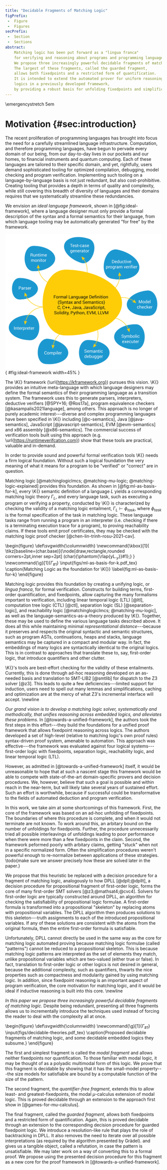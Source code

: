 ```yaml
---
title: "Decidable Fragments of Matching Logic"
figPrefix:
 -  Figure
 -  Figures
secPrefix:
 -  Section
 -  Sections
abstract:
    Matching logic has been put forward as a "lingua franca"
    for verifying and reasoning about programs and programming languages.
    We propose three increasingly powerful decidable fragments of matching logic.
    The largest of these fragments, called the guarded fragment,
    allows both fixedpoints and a restricted form of quantification.
    It is intended to extend the automated prover for uniform reasoning across
    logics in a previously developed framework,
    by providing a robust basis for unfolding fixedpoints and simplification.
---
```


\emergencystretch 5em

# Motivation {#sec:introduction}

The recent proliferation of programming languages has brought into focus the
need for a carefully streamlined language infrastructure.
Computation, and therefore programming languages, have begun to pervade every
domain of our being, from our day-to-day lives in our pockets and our homes,
to financial instruments and quantum computing.
Each of these languages are tailored to their specific domain, and yet, rightfully,
users demand sophisticated tooling for optimized compilation, debugging, model
checking and program verification.
Implementing such tooling on a language-by-language basis is not just redundant,
but also cost-prohibitive.
Creating tooling that provides a depth in terms of quality and complexity,
while still covering this breadth of diversity of languages and their domains
requires that we systematically streamline these redundancies.

We envision an *ideal language framework*, shown in [@fig:ideal-framework],
where a language designer must only provide
a formal description of the syntax
and a formal semantics for their language,
from which language tooling may be automatically generated "for free" by the framework.

![An ideal language framework: all language tools are generated from a formal language semantics.](figs/ideal.png){ #fig:ideal-framework width=45% }

The \K{} framework (\url{https://kframework.org}) pursues this vision.
\K{} provides an intuitive meta-language with which language designers
may define the formal semantics of their programming language
as a transition system.
The framework uses this to generate
parsers, interpreters, deductive verifiers [@SPY+16; @Ros17a],
program equivalence checkers [@kasampalis2021language], among others.
This approach is no longer of purely academic interest---diverse and complex programming languages have been specified in \K{}
including [@c-semantics], Java [@java-semantics], JavaScript [@javascript-semantics],
EVM [@evm-semantics] and x86 assembly [@x86-semantics].
The commercial success of verification tools built using this approach (e.g. \url{https://runtimeverifcation.com}) show that these tools are practical, valuable
and in-demand.

In order to provide sound and powerful formal verification tools \K{} needs a firm logical foundation.
Without such a logical foundation the very meaning of what it means for a program to be "verified" or "correct" are in question.

Matching logic [@matchinglogiclmcs; @matching-mu-logic; @matching-logic-explained] provides this foundation.
As shown in [@fig:ml-as-basis-for-k], every \K{} semantic definition of a language $L$ yields a corresponding matching logic theory $\Gamma_L$,
and every language task, such as executing a program or verifying a property, conducted by \K{}
is characterized by checking the validity of a matching logic entailment,
$\Gamma_L \vdash \phi_\mathit{task}$, where $\phi_\mathit{task}$ is the formal specification of the task in matching logic.
These language tasks range from running a program in an interpreter
(i.e. checking if there is a terminating execution trace for a program),
to proving reachability claims.
If these tools emit proof certificates, they may be checked with the matching logic proof checker [@chen-lin-trinh-rosu-2021-cav].

\begin{figure}
\def\svgwidth{\columnwidth}
\newcommand{\kbox}[1]{
    \tikz[baseline=(char.base)]{\node[draw,rectangle,rounded corners=2pt,inner sep=2pt] (char){\phantom{\rlap{yL$._y$}}#1};}
}
\newcommand{\g}[1]{$\Gamma_\text{#1}$}
\input{figs/ml-as-basis-for-k.pdf_tex}
\caption{Matching Logic as the foundation for \K{}}
\label{fig:ml-as-basis-for-k}
\end{figure}

Matching logic provides this foundation by creating a unifying logic, or *lingua franca*, for formal verification.
Constructs for building terms, first-order quantification, and fixedpoints,
allow capturing the many formalisms important to verification,
including linear temporal logic (LTL) [@ltl], computation tree logic (CTL) [@ctl], separation logic (SL) [@separation-logic], and
reachability logic [@matchinglogiclmcs; @matching-mu-logic],
as well as the language-semantics-as-a-theory produced by \K{}.
Together, these may be used to define the various language tasks described above.
It does all this while maintaining minimal *representational distance*---because
it preserves and respects the original syntactic and semantic structures,
such as program ASTs, continuations, heaps and stacks, language semantics may be captured in a compact and modular way.
In fact, the embeddings of many logics are syntactically identical to the original logics.
This is in contrast to approaches that translate these to, say, first-order logic,
that introduce quantifiers and other clutter.

\K{}'s tools are best-effort checking for the validity of these entailments.
Currently, this is done through ad-hoc reasoning developed on an as-needed basis
and translation to SMT-LIB2 [@smtlib] for dispatch to the Z3 solver [@z3].
This leads to quite a few deficiencies---limited support for induction,
users need to spell out many lemmas and simplifications,
caching and optimization are at the mercy of what Z3's incremental interface will accept.
\newline

*Our grand vision is to develop a matching logic solver, systematically and methodically,
that unifies reasoning across embedded logics, and alleviates these problems.*
In [@towards-a-unified-framework], the authors took the first steps in this
effort---they build the foundations for a unified proof framework that allows
fixedpoint reasoning across logics.
The authors developed a set of
high-level (relative to matching logic's own proof rules)
syntax-driven proof system, amenable to automation.
This approach was effective---the framework was evaluated against four logical
systems---first-order logic with fixedpoints, separation logic, reachability
logic, and linear temporal logic (LTL).

However, as admitted in [@towards-a-unified-framework] itself, it would be unreasonable
to hope that at such a nascent stage this framework would be able to compete with
state-of-the-art domain-specific provers and decision procedures.
We, however, believe that such a goal is possible and within reach in the near-term, but will
likely take several years of sustained effort.
Such an effort is worthwhile, because if successful could be transformative to the fields
of automated deduction and program verification.

In this work, we take aim at some shortcomings of this framework.
First, the core of the framework was based on an ad-hoc unfolding of fixedpoints.
The boundaries of where this procedure is complete, and when it would not terminate are not known.
To work around this, an arbitary bound on the number of unfoldings for fixedpoints.
Further, the procedure unnecessarily tried all possible interleavings of unfoldings
leading to poor performance when there were more than a few fixedpoints in the claim. 
Second, the framework peformed poorly with arbitary claims, getting "stuck" when not in a specific normalized form.
Often the simplification procedures weren't powerful enough to re-normalize between applications of these strategies.
\todo{make sure we answer precisely how these are solved later in the paper.}

We propose that this heuristic be replaced with a decision procedure for a fragment of matching logic,
analogously to how  DPLL [@dpll;@dpllt], a decision procedure for propositional fragment of first-order logic,
forms the core of many first-order SMT solvers [@z3;@mathsat4;@cvc4].
Solvers for first-order logic are typically constructed around DPLL,
an algorithm for checking the satisfiability of propositional logic formulae.
A first-order formula is transformed into a propositional "skeleton" by replacing atoms with propositional variables.
The DPLL algorithm then produces solutions to this skeleton---truth assignments to each of the introduced propositional variables.
If any of these solutions are consistent with the atoms from the original formula,
then the entire first-order formula is satisfiable.

Unfortunately, DPLL cannot directly be used in the same way as the core for matching logic automated proving
because matching logic formulae (called "patterns") cannot be reduced to a propositional skeleton.
This is because matching logic patterns are interpreted as the set of elements
they match, unlike propositional variables which are two-valued (either true or false).
In fact, translation to first-order logic or other logics is not desired in general,
because the additional complexity, such as quantifiers,
thwarts the nice properties such as compactness and modularity gained by using matching logic.
In addition, since fixedpoint reasoning is an important aspect of program verification,
the core motivation for matching logic,
and it would be ideal if inductive reasoning is built into this core.
\newline

*In this paper we propose three increasingly powerful decidable fragments of matching logic.*
Despite being redundant, presenting all three fragments allows us to incrementally introduce the techniques used
instead of forcing the reader to deal with the complexity all at once.

\begin{figure}
\def\svgwidth{\columnwidth}
\newcommand{\g}[1]{$\Gamma_\text{#1}$}
\input{figs/decidable-theories.pdf_tex}
\caption{Proposed decidable fragments of matching logic, and some decidable embedded logics they subsume.}
\end{figure}

The first and simplest fragment is called the *modal fragment* and allows neither fixedpoints nor quantification.
To those familiar with modal logic, it may be thought of as a polyadic multimodal form of this logic.
We prove that this fragment is decidable by showing that it has the small-model
property---the size models for satisfiable are bound by a computable function of the size of the pattern.

The second fragment, the *quantifier-free fragment*, extends this to allow
least- and greatest-fixedpoints, the modal $\mu$-calculus extension of modal logic.
This is proved decidable through an extension to the approach
first show in [@games-for-mu-calculus].

The final fragment, called the *guarded fragment*,
allows both fixedpoints and a restricted form of quantification.
Again, this is proved decidable through an extension to the corresponding
decision procedure for guarded fixedpoint logic.
We introduce a resolution-like rule that plays the role of backtracking in DPLL.
It also removes the need to iterate over all possible interpretations
(as required by the algorithm presented by Grädel).
and gives us a tangible object, called a refutation, in case the pattern is unsatisfiable.
We may later work on a way of converting this to a formal proof.
We propose using the presented decision procedure for this fragment as a new
core for the proof framework in [@towards-a-unified-framework].

